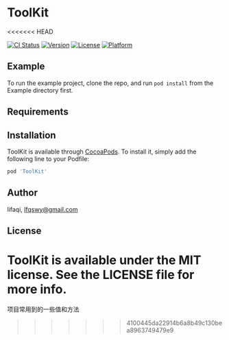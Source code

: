 # ToolKit
<<<<<<< HEAD

[![CI Status](https://img.shields.io/travis/lifaqi/ToolKit.svg?style=flat)](https://travis-ci.org/lifaqi/ToolKit)
[![Version](https://img.shields.io/cocoapods/v/ToolKit.svg?style=flat)](https://cocoapods.org/pods/ToolKit)
[![License](https://img.shields.io/cocoapods/l/ToolKit.svg?style=flat)](https://cocoapods.org/pods/ToolKit)
[![Platform](https://img.shields.io/cocoapods/p/ToolKit.svg?style=flat)](https://cocoapods.org/pods/ToolKit)

## Example

To run the example project, clone the repo, and run `pod install` from the Example directory first.

## Requirements

## Installation

ToolKit is available through [CocoaPods](https://cocoapods.org). To install
it, simply add the following line to your Podfile:

```ruby
pod 'ToolKit'
```

## Author

lifaqi, lfqswy@gmail.com

## License

ToolKit is available under the MIT license. See the LICENSE file for more info.
=======
项目常用到的一些值和方法
>>>>>>> 4100445da22914b6a8b49c130bea8963749479e9
